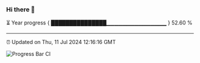 ### Hi there 👋

⏳ Year progress { ███████████████▁▁▁▁▁▁▁▁▁▁▁▁▁▁▁ } 52.60 %

---

⏰ Updated on Thu, 11 Jul 2024 12:16:16 GMT

![Progress Bar CI](https://github.com/Shyam-Makwana/GitHub-Actions-Demo/workflows/Progress%20Bar%20CI/badge.svg)
